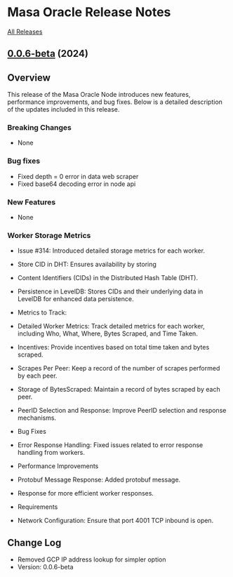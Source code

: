 # Masa Oracle Release Notes

[All Releases](https://github.com/masa-finance/masa-oracle/releases)

## [0.0.6-beta](https://github.com/masa-finance/masa-oracle/releases) (2024)

## Overview

This release of the Masa Oracle Node introduces new features, performance improvements, and bug fixes. Below is a detailed description of the updates included in this release.

### Breaking Changes

* None

### Bug fixes

* Fixed depth = 0 error in data web scraper
* Fixed base64 decoding error in node api

### New Features

* None

### Worker Storage Metrics

* Issue #314: Introduced detailed storage metrics for each worker.
* Store CID in DHT: Ensures availability by storing
* Content Identifiers (CIDs) in the Distributed Hash Table (DHT).
* Persistence in LevelDB: Stores CIDs and their underlying data in LevelDB for enhanced data persistence.
* Metrics to Track:

* Detailed Worker Metrics: Track detailed metrics for each worker, including Who, What, Where, Bytes Scraped, and Time Taken.
* Incentives: Provide incentives based on total time taken and bytes scraped.
* Scrapes Per Peer: Keep a record of the number of scrapes performed by each peer.
* Storage of BytesScraped: Maintain a record of bytes scraped by each peer.
* PeerID Selection and Response: Improve PeerID selection and response mechanisms.
* Bug Fixes
* Error Response Handling: Fixed issues related to error response handling from workers.
* Performance Improvements
* Protobuf Message Response: Added protobuf message.
* Response for more efficient worker responses.
* Requirements
* Network Configuration: Ensure that port 4001 TCP inbound is open.

## Change Log

* Removed GCP IP address lookup for simpler option
* Version: 0.0.6-beta
